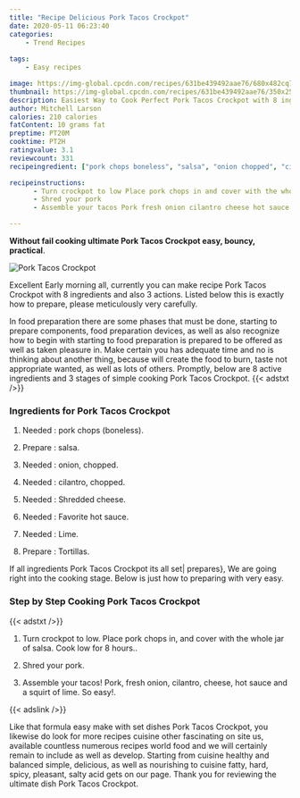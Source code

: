 ```yaml
---
title: "Recipe Delicious Pork Tacos Crockpot"
date: 2020-05-11 06:23:40
categories:
    - Trend Recipes
    
tags:
    - Easy recipes

image: https://img-global.cpcdn.com/recipes/631be439492aae76/680x482cq70/pork-tacos-crockpot-recipe-main-photo.jpg
thumbnail: https://img-global.cpcdn.com/recipes/631be439492aae76/350x250cq70/pork-tacos-crockpot-recipe-main-photo.jpg
description: Easiest Way to Cook Perfect Pork Tacos Crockpot with 8 ingredients and 3 stages of easy cooking.
author: Mitchell Larson
calories: 210 calories
fatContent: 10 grams fat
preptime: PT20M
cooktime: PT2H
ratingvalue: 3.1
reviewcount: 331
recipeingredient: ["pork chops boneless", "salsa", "onion chopped", "cilantro chopped", "Shredded cheese", "Favorite hot sauce", "Lime", "Tortillas"]

recipeinstructions: 
      - Turn crockpot to low Place pork chops in and cover with the whole jar of salsa Cook low for 8 hours 
      - Shred your pork 
      - Assemble your tacos Pork fresh onion cilantro cheese hot sauce and a squirt of lime So easy

---
```




**Without fail cooking ultimate Pork Tacos Crockpot easy, bouncy, practical**. 


![Pork Tacos Crockpot](https://img-global.cpcdn.com/recipes/631be439492aae76/680x482cq70/pork-tacos-crockpot-recipe-main-photo.jpg "Pork Tacos Crockpot")




Excellent Early morning all, currently you can make recipe Pork Tacos Crockpot with 8 ingredients and also 3 actions. Listed below this is exactly how to prepare, please meticulously very carefully.

In food preparation there are some phases that must be done, starting to prepare components, food preparation devices, as well as also recognize how to begin with starting to food preparation is prepared to be offered as well as taken pleasure in. Make certain you has adequate time and no is thinking about another thing, because will create the food to burn, taste not appropriate wanted, as well as lots of others. Promptly, below are 8 active ingredients and 3 stages of simple cooking Pork Tacos Crockpot.
{{< adstxt />}}

### Ingredients for Pork Tacos Crockpot


1. Needed  : pork chops (boneless).

1. Prepare  : salsa.

1. Needed  : onion, chopped.

1. Needed  : cilantro, chopped.

1. Needed  : Shredded cheese.

1. Needed  : Favorite hot sauce.

1. Needed  : Lime.

1. Prepare  : Tortillas.



If all ingredients Pork Tacos Crockpot its all set| prepares}, We are going right into the cooking stage. Below is just how to preparing with very easy.

### Step by Step Cooking Pork Tacos Crockpot

{{< adstxt />}}


1. Turn crockpot to low. Place pork chops in, and cover with the whole jar of salsa. Cook low for 8 hours..



1. Shred your pork.



1. Assemble your tacos! Pork, fresh onion, cilantro, cheese, hot sauce and a squirt of lime. So easy!.





{{< adslink />}}

Like that formula easy make with set dishes Pork Tacos Crockpot, you likewise do look for more recipes cuisine other fascinating on site us, available countless numerous recipes world food and we will certainly remain to include as well as develop. Starting from cuisine healthy and balanced simple, delicious, as well as nourishing to cuisine fatty, hard, spicy, pleasant, salty acid gets on our page. Thank you for reviewing the ultimate dish Pork Tacos Crockpot.

